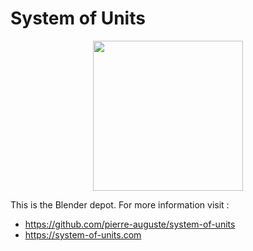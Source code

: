 # System of Units
<p align="center">
  <img src="https://system-of-units.com/img/SI-Units.png" width="240px">
<p>

This is the Blender depot. For more information visit :
* https://github.com/pierre-auguste/system-of-units
* https://system-of-units.com
